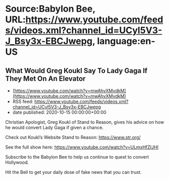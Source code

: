 # Source:Babylon Bee, URL:https://www.youtube.com/feeds/videos.xml?channel_id=UCyl5V3-J_Bsy3x-EBCJwepg, language:en-US

## What Would Greg Koukl Say To Lady Gaga If They Met On An Elevator
 - [https://www.youtube.com/watch?v=mwAhvXMvdkM](https://www.youtube.com/watch?v=mwAhvXMvdkM)
 - RSS feed: https://www.youtube.com/feeds/videos.xml?channel_id=UCyl5V3-J_Bsy3x-EBCJwepg
 - date published: 2020-10-15 00:00:00+00:00

Christian Apologist, Greg Koukl of Stand to Reason, gives his advice on how he would convert Lady Gaga if given a chance. 

Check out Koukl’s Website Stand to Reason: https://www.str.org/

See the full show here:
https://www.youtube.com/watch?v=ULmxHfZIJHI

Subscribe to the Babylon Bee to help us continue to quest to convert Hollywood. 

Hit the Bell to get your daily dose of fake news that you can trust.

